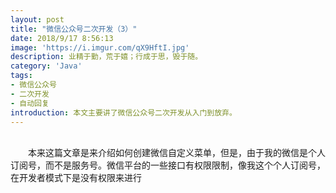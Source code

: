 ```yaml
---
layout: post
title: "微信公众号二次开发（3）"
date: 2018/9/17 8:56:13   
image: 'https://i.imgur.com/qX9HftI.jpg'
description: 业精于勤，荒于嬉；行成于思，毁于随。
category: 'Java'
tags:
- 微信公众号
- 二次开发
- 自动回复
introduction: 本文主要讲了微信公众号二次开发从入门到放弃。
---
```

<br />
&emsp;&emsp;本来这篇文章是来介绍如何创建微信自定义菜单，但是，由于我的微信是个人订阅号，而不是服务号。微信平台的一些接口有权限限制，像我这个个人订阅号，在开发者模式下是没有权限来进行

